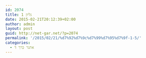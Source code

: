 ```yaml
---
id: 2074
title: גליון 1
date: 2015-02-21T20:12:39+02:00
author: admin
layout: post
guid: http://net-gar.net/?p=2074
permalink: '/2015/02/21/%d7%92%d7%9c%d7%99%d7%95%d7%9f-1-5/'
categories:
  - אתגר כרך ד
---
```

